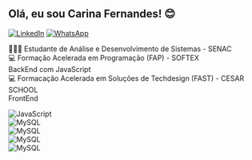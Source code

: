 ## Olá, eu sou Carina Fernandes! 😊
[![LinkedIn](https://img.shields.io/badge/LinkedIn-0077B5?style=for-the-badge&logo=linkedin&logoColor=white)](https://www.linkedin.com/in/carina-fernandes-968506142/) 
[![WhatsApp](https://img.shields.io/badge/WhatsApp-25D366?style=for-the-badge&logo=whatsapp&logoColor=white)](https://wa.me/5581999399920?text=Olá%2C%20)

👩🏻‍💻 Estudante de Análise e Desenvolvimento de Sistemas - SENAC </br>
💻 Formação Acelerada em Programação (FAP) - SOFTEX</br>
    BackEnd com JavaScript</br>
💻 Formacação Acelerada em Soluções de Techdesign (FAST) - CESAR SCHOOL </br>
    FrontEnd

<div style="display: inline_block"><img align="center" alt ="JavaScript" src="https://img.shields.io/badge/JavaScript-F7DF1E?style=for-the-badge&logo=javascript&logoColor=black)"/><div style="display: inline_block"><img align="center" alt ="MySQL" src="https://img.shields.io/badge/MySQL-005C84?style=for-the-badge&logo=mysql&logoColor=white"/> <div style="display: inline_block"><img align="center" alt ="MySQL" src="https://img.shields.io/badge/C%23-239120?style=for-the-badge&logo=c-sharp&logoColor=white"/><div style="display: inline_block"><img align="center" alt ="MySQL" src="https://img.shields.io/badge/Node.js-43853D?style=for-the-badge&logo=node.js&logoColor=white"/><div style="display: inline_block"><img align="center" alt ="MySQL" src="https://img.shields.io/badge/TypeScript-007ACC?style=for-the-badge&logo=typescript&logoColor=white"/>



